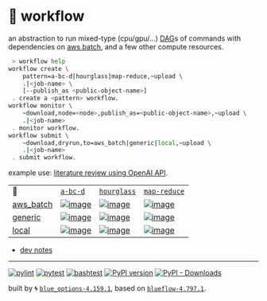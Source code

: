 # 📜 workflow

an abstraction to run mixed-type (cpu/gpu/...) [DAG](https://networkx.org/documentation/stable/reference/classes/digraph.html)s of commands with dependencies on [aws batch](https://aws.amazon.com/batch/), and a few other compute resources.

```bash
 > workflow help
workflow create \
	pattern=a-bc-d|hourglass|map-reduce,~upload \
	.|<job-name> \
	[--publish_as <public-object-name>]
 . create a <pattern> workflow.
workflow monitor \
	~download,node=<node>,publish_as=<public-object-name>,~upload \
	.|<job-name>
 . monitor workflow.
workflow submit \
	~download,dryrun,to=aws_batch|generic|local,~upload \
	.|<job-name>
 . submit workflow.
```

example use: [literature review using OpenAI API](https://github.com/kamangir/openai-commands/tree/main/openai_commands/literature_review).

|   |   |   |   |
| --- | --- | --- | --- |
| 📜 | [`a-bc-d`](./patterns/a-bc-d.dot) | [`hourglass`](./patterns/hourglass.dot) | [`map-reduce`](./patterns/map-reduce.dot) |
| [aws_batch](./runners/aws_batch.py) | [![image](https://kamangir-public.s3.ca-central-1.amazonaws.com/aws_batch-a-bc-d/workflow.gif?raw=true&random=lgHz1vqi8qAIJn4N)](https://kamangir-public.s3.ca-central-1.amazonaws.com/aws_batch-a-bc-d/workflow.gif?raw=true&random=lgHz1vqi8qAIJn4N) | [![image](https://kamangir-public.s3.ca-central-1.amazonaws.com/aws_batch-hourglass/workflow.gif?raw=true&random=yJOThzDuOuiQygew)](https://kamangir-public.s3.ca-central-1.amazonaws.com/aws_batch-hourglass/workflow.gif?raw=true&random=yJOThzDuOuiQygew) | [![image](https://kamangir-public.s3.ca-central-1.amazonaws.com/aws_batch-map-reduce/workflow.gif?raw=true&random=2sH7moOW1JsBCI2e)](https://kamangir-public.s3.ca-central-1.amazonaws.com/aws_batch-map-reduce/workflow.gif?raw=true&random=2sH7moOW1JsBCI2e) |
| [generic](./runners/generic.py) | [![image](https://kamangir-public.s3.ca-central-1.amazonaws.com/generic-a-bc-d/workflow.gif?raw=true&random=r9r4KZveFlFKZg6j)](https://kamangir-public.s3.ca-central-1.amazonaws.com/generic-a-bc-d/workflow.gif?raw=true&random=r9r4KZveFlFKZg6j) | [![image](https://kamangir-public.s3.ca-central-1.amazonaws.com/generic-hourglass/workflow.gif?raw=true&random=1mlUyBAZ9kxqpXxW)](https://kamangir-public.s3.ca-central-1.amazonaws.com/generic-hourglass/workflow.gif?raw=true&random=1mlUyBAZ9kxqpXxW) | [![image](https://kamangir-public.s3.ca-central-1.amazonaws.com/generic-map-reduce/workflow.gif?raw=true&random=c9VcAlNJoZE7uzJv)](https://kamangir-public.s3.ca-central-1.amazonaws.com/generic-map-reduce/workflow.gif?raw=true&random=c9VcAlNJoZE7uzJv) |
| [local](./runners/local.py) | [![image](https://kamangir-public.s3.ca-central-1.amazonaws.com/local-a-bc-d/workflow.gif?raw=true&random=jrlxsTvJsLGhdiom)](https://kamangir-public.s3.ca-central-1.amazonaws.com/local-a-bc-d/workflow.gif?raw=true&random=jrlxsTvJsLGhdiom) | [![image](https://kamangir-public.s3.ca-central-1.amazonaws.com/local-hourglass/workflow.gif?raw=true&random=cQepORqhgEuyCRij)](https://kamangir-public.s3.ca-central-1.amazonaws.com/local-hourglass/workflow.gif?raw=true&random=cQepORqhgEuyCRij) | [![image](https://kamangir-public.s3.ca-central-1.amazonaws.com/local-map-reduce/workflow.gif?raw=true&random=DjHnWje4Qrmowx8e)](https://kamangir-public.s3.ca-central-1.amazonaws.com/local-map-reduce/workflow.gif?raw=true&random=DjHnWje4Qrmowx8e) |

- [dev notes](https://arash-kamangir.medium.com/%EF%B8%8F-openai-experiments-54-e49117dc69ef)

---


[![pylint](https://github.com/kamangir/notebooks-and-scripts/actions/workflows/pylint.yml/badge.svg)](https://github.com/kamangir/notebooks-and-scripts/actions/workflows/pylint.yml) [![pytest](https://github.com/kamangir/notebooks-and-scripts/actions/workflows/pytest.yml/badge.svg)](https://github.com/kamangir/notebooks-and-scripts/actions/workflows/pytest.yml) [![bashtest](https://github.com/kamangir/notebooks-and-scripts/actions/workflows/bashtest.yml/badge.svg)](https://github.com/kamangir/notebooks-and-scripts/actions/workflows/bashtest.yml) [![PyPI version](https://img.shields.io/pypi/v/notebooks-and-scripts.svg)](https://pypi.org/project/notebooks-and-scripts/) [![PyPI - Downloads](https://img.shields.io/pypi/dd/notebooks-and-scripts)](https://pypistats.org/packages/notebooks-and-scripts)

built by 🌀 [`blue_options-4.159.1`](https://github.com/kamangir/awesome-bash-cli), based on [`blueflow-4.797.1`](https://github.com/kamangir/notebooks-and-scripts).
